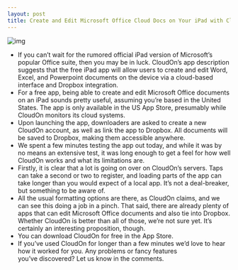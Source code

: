 ```yaml
---
layout: post
title: Create and Edit Microsoft Office Cloud Docs on Your iPad with CloudOn
---
```

![img](http://media.idownloadblog.com/wp-content/uploads/2012/01/cloudon.jpeg)
* If you can’t wait for the rumored official iPad version of Microsoft’s popular Office suite, then you may be in luck. CloudOn’s app description suggests that the free iPad app will allow users to create and edit Word, Excel, and Powerpoint documents on the device via a cloud-based interface and Dropbox integration.
* For a free app, being able to create and edit Microsoft Office documents on an iPad sounds pretty useful, assuming you’re based in the United States. The app is only available in the US App Store, presumably while CloudOn monitors its cloud systems.
* Upon launching the app, downloaders are asked to create a new CloudOn account, as well as link the app to Dropbox. All documents will be saved to Dropbox, making them accessible anywhere.
* We spent a few minutes testing the app out today, and while it was by no means an extensive test, it was long enough to get a feel for how well CloudOn works and what its limitations are.
* Firstly, it is clear that a lot is going on over on CloudOn’s servers. Taps can take a second or two to register, and loading parts of the app can take longer than you would expect of a local app. It’s not a deal-breaker, but something to be aware of.
* All the usual formatting options are there, as CloudOn claims, and we can see this doing a job in a pinch. That said, there are already plenty of apps that can edit Microsoft Office documents and also tie into Dropbox. Whether CloudOn is better than all of those, we’re not sure yet. It’s certainly an interesting proposition, though.
* You can download CloudOn for free in the App Store.
* If you’ve used CloudOn for longer than a few minutes we’d love to hear how it worked for you. Any problems or fancy features you’ve discovered? Let us know in the comments.

